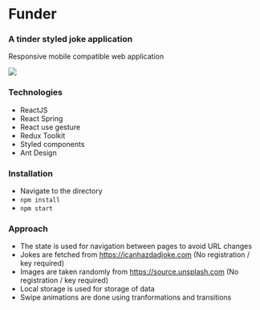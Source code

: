 # Funder
### A tinder styled joke application
Responsive mobile compatible web application



<a href="https://sadanandpai.github.io/funder/build/">
  <img src="https://github.com/sadanandpai/funder/blob/master/cover.png" />
</a>
<br/>

### Technologies
- ReactJS
- React Spring
- React use gesture
- Redux Toolkit
- Styled components
- Ant Design

### Installation
- Navigate to the directory
- `npm install`
- `npm start`

### Approach
- The state is used for navigation between pages to avoid URL changes
- Jokes are fetched from https://icanhazdadjoke.com (No registration / key required)
- Images are taken randomly from https://source.unsplash.com (No registration / key required)
- Local storage is used for storage of data
- Swipe animations are done using tranformations and transitions
